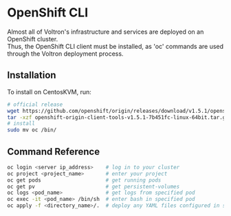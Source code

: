 # OpenShift CLI
Almost all of Voltron's infrastructure and services are deployed on an OpenShift cluster.  
Thus, the OpenShift CLI client must be installed, as 'oc' commands are used through the Voltron deployment process.

## Installation
To install on CentosKVM, run:
```bash
# official release
wget https://github.com/openshift/origin/releases/download/v1.5.1/openshift-origin-client-tools-v1.5.1-7b451fc-linux-64bit.tar.gz
tar -xzf openshift-origin-client-tools-v1.5.1-7b451fc-linux-64bit.tar.gz
# install
sudo mv oc /bin/
```

## Command Reference
```bash
oc login <server ip_address>    # log in to your cluster
oc project <project_name>       # enter your project
oc get pods                     # get running pods 
oc get pv                       # get persistent-volumes
oc logs <pod_name>              # get logs from specified pod
oc exec -it <pod_name> /bin/sh  # enter bash in specified pod
oc apply -f <directory_name>/.  # deploy any YAML files configured in specified directory into the OpenShift cluster
```

